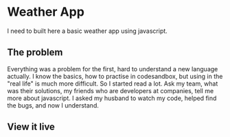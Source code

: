 # Weather App

I need to built here a basic weather app using javascript.

## The problem

Everything was a problem for the first, hard to understand a new language actually. I know the basics, how to practise in codesandbox, but using in the "real life" is much more difficult. So I started read a lot. Ask my team, what was their solutions, my friends who are developers at companies, tell me more about javascript. I asked my husband to watch my code, helped find the bugs, and now I understand. 

## View it live
